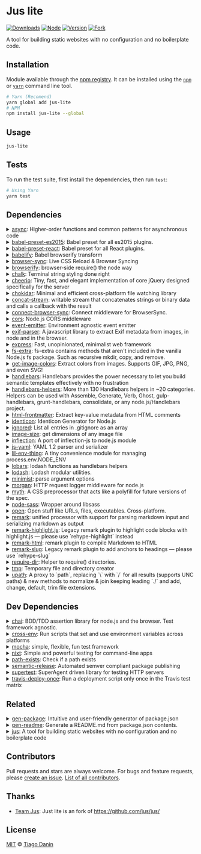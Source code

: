 # Jus lite

[![Downloads](https://img.shields.io/npm/dt/jus-lite.svg?style=flat-square)](https://npmjs.org/package/jus-lite) [![Node](https://img.shields.io/node/v/jus-lite.svg?style=flat-square)](https://npmjs.org/package/jus-lite) [![Version](https://img.shields.io/npm/v/jus-lite.svg?style=flat-square)](https://npmjs.org/package/jus-lite) [![Fork](https://img.shields.io/badge/Fork-Package%20jus-blue.svg?style=flat-square)](https//github.com/jus/jus) 

A tool for building static websites with no configuration and no boilerplate code.

## Installation

Module available through the [npm registry](https://www.npmjs.com/). It can be installed using the [`npm`](https://docs.npmjs.com/getting-started/installing-npm-packages-locally) or [`yarn`](https://yarnpkg.com/en/) command line tool.

```sh
# Yarn (Recomend)
yarn global add jus-lite
# NPM 
npm install jus-lite --global
```

## Usage

```sh
jus-lite
```

## Tests

To run the test suite, first install the dependencies, then run `test`:

```sh
# Using Yarn
yarn test
```

## Dependencies

<details>
	<summary><a href="https://ghub.io/async">async</a>: Higher-order functions and common patterns for asynchronous code</summary>
	<b>Author</b>: Caolan McMahon</br>
	<b>License</b>: MIT</br>
	<b>Version</b>: ^1.5.1
</details>
<details>
	<summary><a href="https://ghub.io/babel-preset-es2015">babel-preset-es2015</a>: Babel preset for all es2015 plugins.</summary>
	<b>Author</b>: Sebastian McKenzie</br>
	<b>License</b>: MIT</br>
	<b>Version</b>: ^6.3.13
</details>
<details>
	<summary><a href="https://ghub.io/babel-preset-react">babel-preset-react</a>: Babel preset for all React plugins.</summary>
	<b>Author</b>: Sebastian McKenzie</br>
	<b>License</b>: MIT</br>
	<b>Version</b>: ^6.3.13
</details>
<details>
	<summary><a href="https://ghub.io/babelify">babelify</a>: Babel browserify transform</summary>
	<b>Author</b>: Sebastian McKenzie</br>
	<b>License</b>: MIT</br>
	<b>Version</b>: ^7.2.0
</details>
<details>
	<summary><a href="https://ghub.io/browser-sync">browser-sync</a>: Live CSS Reload &amp; Browser Syncing</summary>
	<b>Author</b>: Shane Osbourne</br>
	<b>License</b>: Apache-2.0</br>
	<b>Version</b>: ^2.11.1
</details>
<details>
	<summary><a href="https://ghub.io/browserify">browserify</a>: browser-side require() the node way</summary>
	<b>Author</b>: James Halliday</br>
	<b>License</b>: MIT</br>
	<b>Version</b>: ^12.0.1
</details>
<details>
	<summary><a href="https://ghub.io/chalk">chalk</a>: Terminal string styling done right</summary>
	<b>Author</b>: sindresorhus, qix</br>
	<b>License</b>: MIT</br>
	<b>Version</b>: ^1.1.1
</details>
<details>
	<summary><a href="https://ghub.io/cheerio">cheerio</a>: Tiny, fast, and elegant implementation of core jQuery designed specifically for the server</summary>
	<b>Author</b>: Matt Mueller</br>
	<b>License</b>: MIT</br>
	<b>Version</b>: ^0.19.0
</details>
<details>
	<summary><a href="https://ghub.io/chokidar">chokidar</a>: Minimal and efficient cross-platform file watching library</summary>
	<b>Author</b>: Paul Miller</br>
	<b>License</b>: MIT</br>
	<b>Version</b>: ^1.4.1
</details>
<details>
	<summary><a href="https://ghub.io/concat-stream">concat-stream</a>: writable stream that concatenates strings or binary data and calls a callback with the result</summary>
	<b>Author</b>: Max Ogden</br>
	<b>License</b>: MIT</br>
	<b>Version</b>: ^1.5.1
</details>
<details>
	<summary><a href="https://ghub.io/connect-browser-sync">connect-browser-sync</a>: Connect middleware for BrowserSync.</summary>
	<b>Author</b>: Chris Schmich</br>
	<b>License</b>: MIT</br>
	<b>Version</b>: ^2.0.1
</details>
<details>
	<summary><a href="https://ghub.io/cors">cors</a>: Node.js CORS middleware</summary>
	<b>Author</b>: Troy Goode</br>
	<b>License</b>: MIT</br>
	<b>Version</b>: ^2.7.1
</details>
<details>
	<summary><a href="https://ghub.io/event-emitter">event-emitter</a>: Environment agnostic event emitter</summary>
	<b>Author</b>: Mariusz Nowak</br>
	<b>License</b>: MIT</br>
	<b>Version</b>: ^0.3.4
</details>
<details>
	<summary><a href="https://ghub.io/exif-parser">exif-parser</a>: A javascript library to extract Exif metadata from images, in node and in the browser.</summary>
	<b>Author</b>: Bruno Windels</br>
	<b>License</b>: </br>
	<b>Version</b>: ^0.1.9
</details>
<details>
	<summary><a href="https://ghub.io/express">express</a>: Fast, unopinionated, minimalist web framework</summary>
	<b>Author</b>: TJ Holowaychuk</br>
	<b>License</b>: MIT</br>
	<b>Version</b>: ^4.13.3
</details>
<details>
	<summary><a href="https://ghub.io/fs-extra">fs-extra</a>: fs-extra contains methods that aren&#x27;t included in the vanilla Node.js fs package. Such as recursive mkdir, copy, and remove.</summary>
	<b>Author</b>: JP Richardson</br>
	<b>License</b>: MIT</br>
	<b>Version</b>: ^0.26.3
</details>
<details>
	<summary><a href="https://ghub.io/get-image-colors">get-image-colors</a>: Extract colors from images. Supports GIF, JPG, PNG, and even SVG!</summary>
	<b>Author</b>: zeke</br>
	<b>License</b>: MIT</br>
	<b>Version</b>: ^1.5.0
</details>
<details>
	<summary><a href="https://ghub.io/handlebars">handlebars</a>: Handlebars provides the power necessary to let you build semantic templates effectively with no frustration</summary>
	<b>Author</b>: Yehuda Katz</br>
	<b>License</b>: MIT</br>
	<b>Version</b>: ^4.0.5
</details>
<details>
	<summary><a href="https://ghub.io/handlebars-helpers">handlebars-helpers</a>: More than 130 Handlebars helpers in ~20 categories. Helpers can be used with Assemble, Generate, Verb, Ghost, gulp-handlebars, grunt-handlebars, consolidate, or any node.js/Handlebars project.</summary>
	<b>Author</b>: Jon Schlinkert</br>
	<b>License</b>: MIT</br>
	<b>Version</b>: ^0.10.0
</details>
<details>
	<summary><a href="https://ghub.io/html-frontmatter">html-frontmatter</a>: Extract key-value metadata from HTML comments</summary>
	<b>Author</b>: Zeke Sikelianos</br>
	<b>License</b>: MIT</br>
	<b>Version</b>: ^1.6.0
</details>
<details>
	<summary><a href="https://ghub.io/identicon">identicon</a>: Identicon Generator for Node.js</summary>
	<b>Author</b>: Ajido</br>
	<b>License</b>: </br>
	<b>Version</b>: ^3.1.1
</details>
<details>
	<summary><a href="https://ghub.io/ignored">ignored</a>: List all entries in .gitignore as an array</summary>
	<b>Author</b>: @nelsonic</br>
	<b>License</b>: ISC</br>
	<b>Version</b>: 2.0.4
</details>
<details>
	<summary><a href="https://ghub.io/image-size">image-size</a>: get dimensions of any image file</summary>
	<b>Author</b>: netroy</br>
	<b>License</b>: MIT</br>
	<b>Version</b>: ^0.5.0
</details>
<details>
	<summary><a href="https://ghub.io/inflection">inflection</a>: A port of inflection-js to node.js module</summary>
	<b>Author</b>: dreamerslab</br>
	<b>License</b>: MIT</br>
	<b>Version</b>: ^1.8.0
</details>
<details>
	<summary><a href="https://ghub.io/js-yaml">js-yaml</a>: YAML 1.2 parser and serializer</summary>
	<b>Author</b>: Vladimir Zapparov</br>
	<b>License</b>: MIT</br>
	<b>Version</b>: ^3.4.6
</details>
<details>
	<summary><a href="https://ghub.io/lil-env-thing">lil-env-thing</a>: A tiny convenience module for managing process.env.NODE_ENV</summary>
	<b>Author</b>: zeke</br>
	<b>License</b>: MIT</br>
	<b>Version</b>: ^1.0.0
</details>
<details>
	<summary><a href="https://ghub.io/lobars">lobars</a>: lodash functions as handlebars helpers</summary>
	<b>Author</b>: zeke</br>
	<b>License</b>: MIT</br>
	<b>Version</b>: ^1.2.0
</details>
<details>
	<summary><a href="https://ghub.io/lodash">lodash</a>: Lodash modular utilities.</summary>
	<b>Author</b>: John-David Dalton</br>
	<b>License</b>: MIT</br>
	<b>Version</b>: ^4.0.0
</details>
<details>
	<summary><a href="https://ghub.io/minimist">minimist</a>: parse argument options</summary>
	<b>Author</b>: James Halliday</br>
	<b>License</b>: MIT</br>
	<b>Version</b>: ^1.2.0
</details>
<details>
	<summary><a href="https://ghub.io/morgan">morgan</a>: HTTP request logger middleware for node.js</summary>
	<b>Author</b>: dougwilson</br>
	<b>License</b>: MIT</br>
	<b>Version</b>: ^1.6.1
</details>
<details>
	<summary><a href="https://ghub.io/myth">myth</a>: A CSS preprocessor that acts like a polyfill for future versions of the spec.</summary>
	<b>Author</b>: segment-admin, ianstormtaylor, moox, dominicbarnes, segmentio</br>
	<b>License</b>: MIT</br>
	<b>Version</b>: ^1.5.0
</details>
<details>
	<summary><a href="https://ghub.io/node-sass">node-sass</a>: Wrapper around libsass</summary>
	<b>Author</b>: Andrew Nesbitt</br>
	<b>License</b>: MIT</br>
	<b>Version</b>: ^8.0.0
</details>
<details>
	<summary><a href="https://ghub.io/open">open</a>: Open stuff like URLs, files, executables. Cross-platform.</summary>
	<b>Author</b>: Sindre Sorhus</br>
	<b>License</b>: MIT</br>
	<b>Version</b>: 0.0.5
</details>
<details>
	<summary><a href="https://ghub.io/remark">remark</a>: unified processor with support for parsing markdown input and serializing markdown as output</summary>
	<b>Author</b>: Titus Wormer</br>
	<b>License</b>: MIT</br>
	<b>Version</b>: ^8.0.0
</details>
<details>
	<summary><a href="https://ghub.io/remark-highlight.js">remark-highlight.js</a>: Legacy remark plugin to highlight code blocks with highlight.js — please use &#x60;rehype-highlight&#x60; instead</summary>
	<b>Author</b>: Ben Briggs</br>
	<b>License</b>: MIT</br>
	<b>Version</b>: ^5.0.0
</details>
<details>
	<summary><a href="https://ghub.io/remark-html">remark-html</a>: remark plugin to compile Markdown to HTML</summary>
	<b>Author</b>: Titus Wormer</br>
	<b>License</b>: MIT</br>
	<b>Version</b>: ^6.0.1
</details>
<details>
	<summary><a href="https://ghub.io/remark-slug">remark-slug</a>: Legacy remark plugin to add anchors to headings — please use &#x60;rehype-slug&#x60;</summary>
	<b>Author</b>: Titus Wormer</br>
	<b>License</b>: MIT</br>
	<b>Version</b>: ^4.2.3
</details>
<details>
	<summary><a href="https://ghub.io/require-dir">require-dir</a>: Helper to require() directories.</summary>
	<b>Author</b>: Aseem Kishore</br>
	<b>License</b>: MIT</br>
	<b>Version</b>: ^1.2.0
</details>
<details>
	<summary><a href="https://ghub.io/tmp">tmp</a>: Temporary file and directory creator</summary>
	<b>Author</b>: KARASZI István</br>
	<b>License</b>: MIT</br>
	<b>Version</b>: 0.0.28
</details>
<details>
	<summary><a href="https://ghub.io/upath">upath</a>: A proxy to &#x60;path&#x60;, replacing &#x60;\&#x60; with &#x60;/&#x60; for all results (supports UNC paths) &amp; new methods to normalize &amp; join keeping leading &#x60;./&#x60; and add, change, default, trim file extensions.</summary>
	<b>Author</b>: Angelos Pikoulas</br>
	<b>License</b>: MIT</br>
	<b>Version</b>: ^0.2.0
</details>

## Dev Dependencies

<details>
	<summary><a href="https://ghub.io/chai">chai</a>: BDD/TDD assertion library for node.js and the browser. Test framework agnostic.</summary>
	<b>Author</b>: Jake Luer</br>
	<b>License</b>: MIT</br>
	<b>Version</b>: ^3.4.1
</details>
<details>
	<summary><a href="https://ghub.io/cross-env">cross-env</a>: Run scripts that set and use environment variables across platforms</summary>
	<b>Author</b>: Kent C. Dodds</br>
	<b>License</b>: MIT</br>
	<b>Version</b>: ^2.0.0
</details>
<details>
	<summary><a href="https://ghub.io/mocha">mocha</a>: simple, flexible, fun test framework</summary>
	<b>Author</b>: TJ Holowaychuk</br>
	<b>License</b>: MIT</br>
	<b>Version</b>: ^2.3.3
</details>
<details>
	<summary><a href="https://ghub.io/nixt">nixt</a>: Simple and powerful testing for command-line apps</summary>
	<b>Author</b>: Veselin Todorov</br>
	<b>License</b>: MIT</br>
	<b>Version</b>: ^0.4.1
</details>
<details>
	<summary><a href="https://ghub.io/path-exists">path-exists</a>: Check if a path exists</summary>
	<b>Author</b>: Sindre Sorhus</br>
	<b>License</b>: MIT</br>
	<b>Version</b>: ^2.1.0
</details>
<details>
	<summary><a href="https://ghub.io/semantic-release">semantic-release</a>: Automated semver compliant package publishing</summary>
	<b>Author</b>: Stephan Bönnemann</br>
	<b>License</b>: MIT</br>
	<b>Version</b>: ^12.4.1
</details>
<details>
	<summary><a href="https://ghub.io/supertest">supertest</a>: SuperAgent driven library for testing HTTP servers</summary>
	<b>Author</b>: TJ Holowaychuk</br>
	<b>License</b>: MIT</br>
	<b>Version</b>: ^1.1.0
</details>
<details>
	<summary><a href="https://ghub.io/travis-deploy-once">travis-deploy-once</a>: Run a deployment script only once in the Travis test matrix</summary>
	<b>Author</b>: Stephan Bönnemann</br>
	<b>License</b>: MIT</br>
	<b>Version</b>: ^4.3.3
</details>

## Related

<details>
	<summary><a href="https://ghub.io/gen-package">gen-package</a>: Intuitive and user-friendly generator of package.json</summary>
	<b>Author</b>: TiagoDanin</br>
	<b>License</b>: MIT
</details>
<details>
	<summary><a href="https://ghub.io/gen-readme">gen-readme</a>: Generate a README.md from package.json contents.</summary>
	<b>Author</b>: Tiago Danin</br>
	<b>License</b>: MIT
</details>
<details>
	<summary><a href="https://ghub.io/jus">jus</a>: A tool for building static websites with no configuration and no boilerplate code</summary>
	<b>Author</b>: zeke</br>
	<b>License</b>: MIT
</details>

## Contributors

Pull requests and stars are always welcome. For bugs and feature requests, please [create an issue](https://github.com/TiagoDanin/jus-lite/issues). [List of all contributors](https://github.com/TiagoDanin/jus-lite/graphs/contributors).

## Thanks

- [Team Jus](https://github.com/jus/jus/): Just lite is an fork of https://github.com/jus/jus/

## License

[MIT](LICENSE) © [Tiago Danin](https://TiagoDanin.github.io)